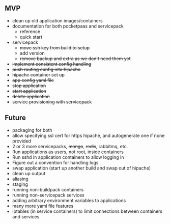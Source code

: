 ## MVP

* clean up old application images/containers
* documentation for both pocketpaas and servicepack
  * reference
  * quick start
* servicepack
  * <strike>move ssh key from build to setup</strike>
  * add version
  * <strike>remove backup and extra as we don't need them yet</strike>
* <strike>implement consistent config handling</strike>
* <strike>push routing config into hipache</strike>
* <strike>hipache container set up</strike>
* <strike>app config yaml file</strike>
* <strike>stop application</strike>
* <strike>start application</strike>
* <strike>delete application</strike>
* <strike>service provisioning with servicepack</strike>

## Future

* packaging for both
* allow specifying ssl cert for https hipache, and autogenerate one if none provided
* 2 or 3 more servicepacks, <strike>mongo</strike>, <strike>redis</strike>, rabbitmq, etc.
* Run applications as users, not root, inside containers
* Run sshd in application containers to allow logging in
* Figure out a convention for handling logs
* swap application (start up another build and swap out of hipache)
* clean up output
* aliasing
* staging
* running non-buildpack containers
* running non-servicepack services
* adding arbitrary environment variables to applications
* many more yaml file features
* iptables (in service containers) to limit connections between containers and services

